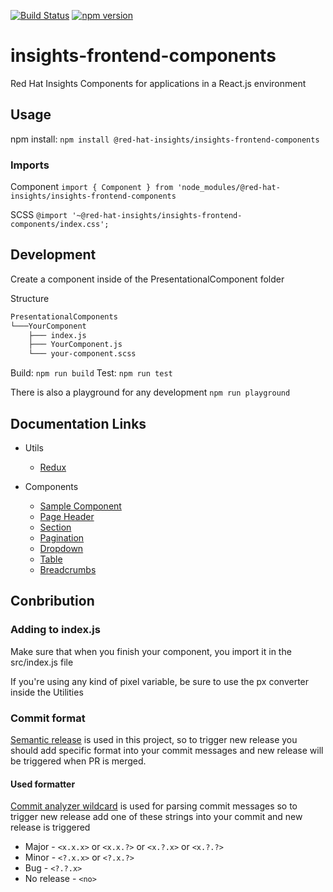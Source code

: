 [![Build Status](https://travis-ci.org/RedHatInsights/insights-frontend-components.svg?branch=master)](https://travis-ci.org/RedHatInsights/insights-chrome)
[![npm version](https://badge.fury.io/js/%40red-hat-insights%2Finsights-frontend-components.svg)](https://badge.fury.io/js/%40red-hat-insights%2Finsights-frontend-components)

# insights-frontend-components

Red Hat Insights Components for applications in a React.js environment

## Usage

npm install: `npm install @red-hat-insights/insights-frontend-components`

### Imports

Component
`import { Component } from 'node_modules/@red-hat-insights/insights-frontend-components`

SCSS
`@import '~@red-hat-insights/insights-frontend-components/index.css';`

## Development

Create a component inside of the PresentationalComponent folder

Structure

```bash
PresentationalComponents
└───YourComponent
    ├─── index.js
    ├─── YourComponent.js
    └─── your-component.scss
```

Build: `npm run build`
Test: `npm run test`

There is also a playground for any development
`npm run playground`

## Documentation Links

* Utils
  * [Redux](doc/utils/redux.md)

* Components
  * [Sample Component](doc/components/sample.md)
  * [Page Header](doc/components/page_header.md)
  * [Section](doc/components/section.md)
  * [Pagination](doc/components/pagination.md)
  * [Dropdown](doc/components/dropdown.md)
  * [Table](doc/components/table.md)
  * [Breadcrumbs](doc/components/breadcrumbs.md)

## Conbribution

### Adding to index.js

Make sure that when you finish your component, you import it in the src/index.js file

If you're using any kind of pixel variable, be sure to use the px converter inside the Utilities

### Commit format

[Semantic release](https://github.com/semantic-release/semantic-release) is used in this project, so to trigger new release you should add specific format into your commit messages and new release will be triggered when PR is merged.

#### Used formatter

[Commit analyzer wildcard](https://github.com/karelhala/commit-analyzer-wildcard) is used for parsing commit messages so to trigger new release add one of these strings into your commit and new release is triggered

* Major - `<x.x.x>` or `<x.x.?>` or `<x.?.x>` or `<x.?.?>`
* Minor - `<?.x.x>` or `<?.x.?>`
* Bug - `<?.?.x>`
* No release - `<no>`
